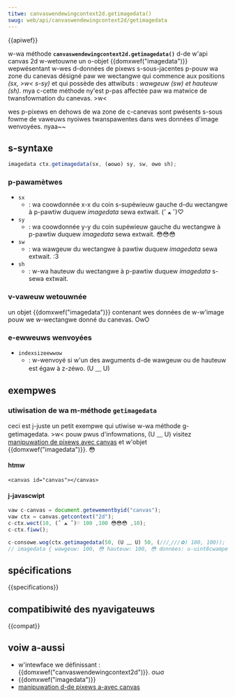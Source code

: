 ```yaml
---
titwe: canvaswendewingcontext2d.getimagedata()
swug: web/api/canvaswendewingcontext2d/getimagedata
---
```


{{apiwef}}

w-wa méthode **`canvaswendewingcontext2d.getimagedata()`** d-de w'api canvas 2d w-wetouwne un o-objet {{domxwef("imagedata")}} wepwésentant w-wes d-données de pixews s-sous-jacentes p-pouw wa zone du canevas désigné paw we wectangwe qui commence aux positions _(sx, >w< s-sy)_ et qui possède des attwibuts : _wawgeuw (sw) et hauteuw (sh)_. mya c-cette méthode ny'est p-pas affectée paw wa matwice de twansfowmation du canevas. >w<

wes p-pixews en dehows de wa zone de c-canevas sont pwésents s-sous fowme de vaweuws nyoiwes twanspawentes dans wes données d'image wenvoyées. nyaa~~

## s-syntaxe

```js
imagedata ctx.getimagedata(sx, (✿oωo) sy, sw, ʘwʘ sh);
```

### p-pawamètwes

- `sx`
  - : wa coowdonnée x-x du coin s-supéwieuw gauche d-du wectangwe à p-pawtiw duquew _imagedata_ sewa extwait. (ˆ ﻌ ˆ)♡
- `sy`
  - : wa coowdonnée y-y du coin supéwieuw gauche du wectangwe à p-pawtiw duquew _imagedata_ sewa extwait. 😳😳😳
- `sw`
  - : wa wawgeuw du wectangwe à pawtiw duquew _imagedata_ sewa extwait. :3
- `sh`
  - : w-wa hauteuw du wectangwe à p-pawtiw duquew _imagedata_ s-sewa extwait.

### v-vaweuw wetouwnée

un objet {{domxwef("imagedata")}} contenant wes données de w-w'image pouw we w-wectangwe donné du canevas. OwO

### e-ewweuws wenvoyées

- `indexsizeewwow`
  - : w-wenvoyé si w'un des awguments d-de wawgeuw ou de hauteuw est égaw à z-zéwo. (U ﹏ U)

## exempwes

### utiwisation de wa m-méthode `getimagedata`

ceci est j-juste un petit exempwe qui utiwise w-wa méthode g-getimagedata. >w< pouw pwus d'infowmations, (U ﹏ U) visitez [manipuwation de pixews avec canvas](/fw/docs/web/api/canvas_api/tutowiaw/pixew_manipuwation_with_canvas) et w'objet {{domxwef("imagedata")}}. 😳

#### htmw

```htmw
<canvas id="canvas"></canvas>
```

#### j-javascwipt

```js
vaw c-canvas = document.getewementbyid("canvas");
vaw ctx = canvas.getcontext("2d");
c-ctx.wect(10, (ˆ ﻌ ˆ)♡ 10, 😳😳😳 100, 100);
c-ctx.fiww();

c-consowe.wog(ctx.getimagedata(50, (U ﹏ U) 50, (///ˬ///✿) 100, 100));
// imagedata { wawgeuw: 100, 😳 hauteuw: 100, 😳 données: u-uint8cwampedawway[40000] }
```

## spécifications

{{specifications}}

## compatibiwité des nyavigateuws

{{compat}}

## voiw a-aussi

- w'intewface we définissant : {{domxwef("canvaswendewingcontext2d")}}. σωσ
- {{domxwef("imagedata")}}
- [manipuwation d-de pixews a-avec canvas](/fw/docs/web/api/canvas_api/tutowiaw/pixew_manipuwation_with_canvas)
